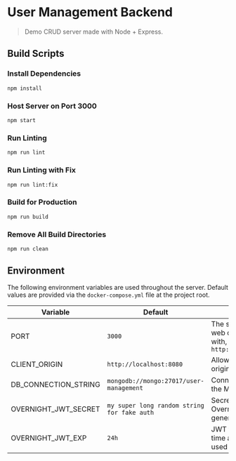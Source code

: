# User Management Backend
> Demo CRUD server made with Node + Express.

## Build Scripts

### Install Dependencies
```
npm install
```

### Host Server on Port 3000
```
npm start
```

### Run Linting
```
npm run lint
```

### Run Linting with Fix
```
npm run lint:fix
```

### Build for Production
```
npm run build
```

### Remove All Build Directories
```
npm run clean
```

## Environment

The following environment variables are used throughout the server. Default values are provided via the `docker-compose.yml` file at the project root.

| Variable             | Default                                     | Description                                                                    |
| -------------------- | ------------------------------------------- | ------------------------------------------------------------------------------ |
| PORT                 | `3000`                                      | The server port for web clients to interact with, i.e. `http://localhost:3000` |
| CLIENT_ORIGIN        | `http://localhost:8080`                     | Allowed web client origin for CORS                                             |
| DB_CONNECTION_STRING | `mongodb://mongo:27017/user-management`     | Connection string for the MongoDB instance                                     |
| OVERNIGHT_JWT_SECRET | `my super long random string for fake auth` | Secret used by Overnight.js for JWT generation                                 |
| OVERNIGHT_JWT_EXP    | `24h`                                       | JWT token expiration time after creation, used by Overnight.js                 |
